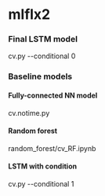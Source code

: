 # mlflx2

### Final LSTM model

cv.py --conditional 0

### Baseline models
#### Fully-connected NN model

cv.notime.py

#### Random forest 

random_forest/cv_RF.ipynb

#### LSTM with condition

cv.py --conditional 1






